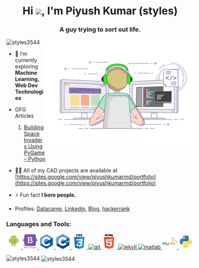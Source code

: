 <h1 align="center">Hi <img src="https://media.giphy.com/media/hvRJCLFzcasrR4ia7z/giphy.gif" width="30px">, I'm Piyush Kumar (styles)</h1>

<h3 align="center">A guy trying to sort out life.</h3>

<img align="right" alt="Coding" width="400" src="https://github.com/styles3544/styles3544/blob/main/coding.gif">

<p align="left"> <img src="https://komarev.com/ghpvc/?username=styles3544&label=Profile%20views&color=0e75b6&style=flat" alt="styles3544" /> </p>

- 🌱 I’m currently exploring **Machine Learning, Web Dev Technologies**

- GFG Articles 
  1. [Building Space Invaders Using PyGame – Python](https://www.geeksforgeeks.org/building-space-invaders-using-pygame-python/) 

- 👨‍💻 All of my CAD projects are available at [https://sites.google.com/view/piyushkumarmd/portfolio](https://sites.google.com/view/piyushkumarmd/portfolio)

- ⚡ Fun fact **I bore people.**

- Profiles: [Datacamp](https://app.datacamp.com/profile/styles), [Linkedin](https://www.linkedin.com/in/piyush-kumar-styles/), [Blog](https://styles3544.github.io/Blog/), [hackerrank](https://www.hackerrank.com/pk2222001)
<h3 align="left">Languages and Tools:</h3>
<p align="left"> <a href="https://developer.android.com" target="_blank"> <img src="https://raw.githubusercontent.com/devicons/devicon/master/icons/android/android-original-wordmark.svg" alt="android" width="40" height="40"/> </a> <a href="https://getbootstrap.com" target="_blank"> <img src="https://raw.githubusercontent.com/devicons/devicon/master/icons/bootstrap/bootstrap-plain-wordmark.svg" alt="bootstrap" width="40" height="40"/> </a> <a href="https://www.cprogramming.com/" target="_blank"> <img src="https://raw.githubusercontent.com/devicons/devicon/master/icons/c/c-original.svg" alt="c" width="40" height="40"/> </a> <a href="https://www.w3schools.com/cpp/" target="_blank"> <img src="https://raw.githubusercontent.com/devicons/devicon/master/icons/cplusplus/cplusplus-original.svg" alt="cplusplus" width="40" height="40"/> </a> <a href="https://www.w3schools.com/css/" target="_blank"> <img src="https://raw.githubusercontent.com/devicons/devicon/master/icons/css3/css3-original-wordmark.svg" alt="css3" width="40" height="40"/> </a> <a href="https://git-scm.com/" target="_blank"> <img src="https://www.vectorlogo.zone/logos/git-scm/git-scm-icon.svg" alt="git" width="40" height="40"/> </a> <a href="https://www.w3.org/html/" target="_blank"> <img src="https://raw.githubusercontent.com/devicons/devicon/master/icons/html5/html5-original-wordmark.svg" alt="html5" width="40" height="40"/> </a> <a href="https://jekyllrb.com/" target="_blank"> <img src="https://www.vectorlogo.zone/logos/jekyllrb/jekyllrb-icon.svg" alt="jekyll" width="40" height="40"/> </a> <a href="https://www.mathworks.com/" target="_blank"> <img src="https://upload.wikimedia.org/wikipedia/commons/2/21/Matlab_Logo.png" alt="matlab" width="40" height="40"/> </a> <a href="https://www.mysql.com/" target="_blank"> <img src="https://raw.githubusercontent.com/devicons/devicon/master/icons/mysql/mysql-original-wordmark.svg" alt="mysql" width="40" height="40"/> </a> <a href="https://www.python.org" target="_blank"> <img src="https://raw.githubusercontent.com/devicons/devicon/master/icons/python/python-original.svg" alt="python" width="40" height="40"/> </a> </p>

<p><img align="left" src="https://github-readme-stats.vercel.app/api/top-langs?username=styles3544&show_icons=true&locale=en&layout=compact" alt="styles3544" /></p>

<p>&nbsp;<img align="center" src="https://github-readme-stats.vercel.app/api?username=styles3544&show_icons=true&locale=en" alt="styles3544" /></p>
